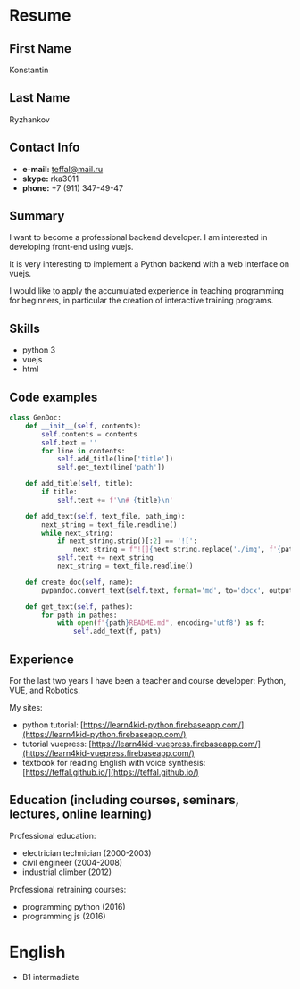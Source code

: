# Resume

## First Name

Konstantin

## Last Name

Ryzhankov

## Contact Info

* **e-mail:** teffal@mail.ru
* **skype:** rka3011
* **phone:** +7 (911) 347-49-47

## Summary

I want to become a professional backend developer. I am interested in developing front-end using vuejs.

It is very interesting to implement a Python backend with a web interface on vuejs.

I would like to apply the accumulated experience in teaching programming for beginners, in particular the creation of interactive training programs.

## Skills

* python 3
* vuejs
* html

## Code examples

```py
class GenDoc:
    def __init__(self, contents):
        self.contents = contents
        self.text = ''
        for line in contents:
            self.add_title(line['title'])
            self.get_text(line['path'])

    def add_title(self, title):
        if title:
            self.text += f'\n# {title}\n'

    def add_text(self, text_file, path_img):
        next_string = text_file.readline()
        while next_string:
            if next_string.strip()[:2] == '![':
                next_string = f"![]{next_string.replace('./img', f'{path_img}/img').split(']')[1]}"
            self.text += next_string
            next_string = text_file.readline()

    def create_doc(self, name):
        pypandoc.convert_text(self.text, format='md', to='docx', outputfile=f"{name}.docx")

    def get_text(self, pathes):
        for path in pathes:
            with open(f"{path}README.md", encoding='utf8') as f:
                self.add_text(f, path)
```

## Experience

For the last two years I have been a teacher and course developer: Python, VUE, and Robotics.

My sites:

* python tutorial: [https://learn4kid-python.firebaseapp.com/](https://learn4kid-python.firebaseapp.com/)
* tutorial vuepress: [https://learn4kid-vuepress.firebaseapp.com/](https://learn4kid-vuepress.firebaseapp.com/)
* textbook for reading English with voice synthesis: [https://teffal.github.io/](https://teffal.github.io/)

## Education (including courses, seminars, lectures, online learning)

Professional education:

* electrician technician (2000-2003)
* civil engineer (2004-2008)
* industrial climber (2012)

Professional retraining courses:

* programming python (2016)
* programming js (2016)

# English

* B1 intermadiate
